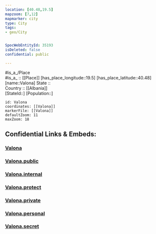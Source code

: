 ```yaml
---
location: [40.48,19.5] 
mapzoom: [7,12] 
mapmarker: city 
type: City
tags:
- geo/City


SpocWebEntityId: 35193
isDeleted: false
confidential: public

---
```

#is_a_/Place  
#is_a_ :: [[Place]] 
[has_place_longitude::19.5] 
[has_place_latitude::40.48] 
[name::Valona] 
State ::  
Country :: [[Albania]]  
[StateId::] 
[Population::] 



```leaflet
id: Valona
coordinates: [[Valona]] 
markerFile: [[Valona]] 
defaultZoom: 11 
maxZoom: 18
```


## Confidential Links & Embeds: 

### [Valona](/_Standards/Earth/Continent/Europe/Europe~South/Albania/Counties~Albania/Vlorë/City/Valona.md) 

### [Valona.public](/_public/Earth/Continent/Europe/Europe~South/Albania/Counties~Albania/Vlorë/City/Valona.public.md) 

### [Valona.internal](/_internal/Earth/Continent/Europe/Europe~South/Albania/Counties~Albania/Vlorë/City/Valona.internal.md) 

### [Valona.protect](/_protect/Earth/Continent/Europe/Europe~South/Albania/Counties~Albania/Vlorë/City/Valona.protect.md) 

### [Valona.private](/_private/Earth/Continent/Europe/Europe~South/Albania/Counties~Albania/Vlorë/City/Valona.private.md) 

### [Valona.personal](/_personal/Earth/Continent/Europe/Europe~South/Albania/Counties~Albania/Vlorë/City/Valona.personal.md) 

### [Valona.secret](/_secret/Earth/Continent/Europe/Europe~South/Albania/Counties~Albania/Vlorë/City/Valona.secret.md)


